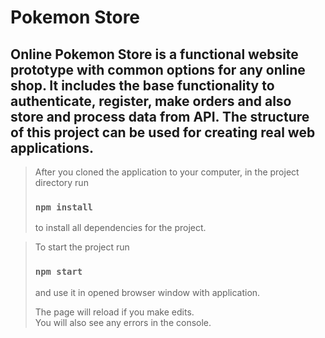 # Pokemon Store

## Online Pokemon Store is a functional website prototype with common options for any online shop. It includes the base functionality to authenticate, register, make orders and also store and process data from API. The structure of this project can be used for creating real web applications.

> After you cloned the application to your computer, in the project directory run
>
> ### `npm install`
>
> to install all dependencies for the project.

> To start the project run
>
> ### `npm start`
>
> and use it in opened browser window with application.
>
> The page will reload if you make edits.\
> You will also see any errors in the console.
